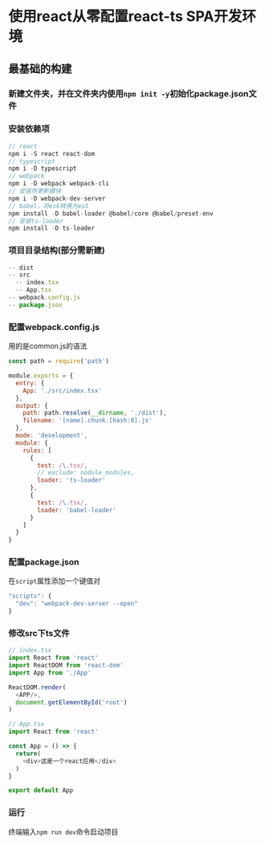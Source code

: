 # 使用react从零配置react-ts SPA开发环境

## 最基础的构建

### 新建文件夹，并在文件夹内使用`npm init -y`初始化package.json文件

### 安装依赖项
```js
// react
npm i -S react react-dom
// typescript
npm i -D typescript
// webpack
npm i -D webpack webpack-cli 
// 安装热更新模块
npm i -D webpack-dev-server
// babel，将es6转换为es5
npm install -D babel-loader @babel/core @babel/preset-env
// 安装ts-loader
npm install -D ts-loader
```

### 项目目录结构(部分需新建)
```js
-- dist
-- src 
  -- index.tsx
  -- App.tsx
-- webpack.config.js
-- package.json
```

### 配置webpack.config.js
用的是common.js的语法
```js
const path = require('path')

module.exports = {
  entry: {
    App: './src/index.tsx'
  },
  output: {
    path: path.resolve(__dirname, './dist'),
    filename: '[name].chunk.[hash:8].js'
  },
  mode: 'development',
  module: {
    rules: [
      {
        test: /\.tsx/,
        // exclude: nodule_modules,
        loader: 'ts-loader'
      },
      {
        test: /\.tsx/,
        loader: 'babel-loader'
      }
    ]
  }
}
```

### 配置package.json
在`script`属性添加一个键值对
```js
"scripts": {
  "dev": "webpack-dev-server --open"
}
```

### 修改src下ts文件
```ts
// index.tsx
import React from 'react'
import ReactDOM from 'react-dom'
import App from './App'

ReactDOM.render(
  <APP/>,
  document.getElementById('root')
)
```
```ts
// App.tsx
import React from 'react'

const App = () => {
  return(
    <div>这是一个react应用</div>
  )
}

export default App
```

### 运行
终端输入`npm run dev`命令启动项目
